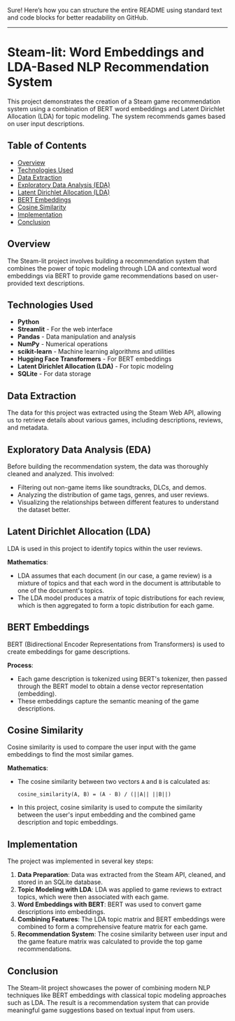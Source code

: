 Sure! Here’s how you can structure the entire README using standard text and code blocks for better readability on GitHub.

---

# Steam-lit: Word Embeddings and LDA-Based NLP Recommendation System

This project demonstrates the creation of a Steam game recommendation system using a combination of BERT word embeddings and Latent Dirichlet Allocation (LDA) for topic modeling. The system recommends games based on user input descriptions.

## Table of Contents
- [Overview](#overview)
- [Technologies Used](#technologies-used)
- [Data Extraction](#data-extraction)
- [Exploratory Data Analysis (EDA)](#exploratory-data-analysis-eda)
- [Latent Dirichlet Allocation (LDA)](#latent-dirichlet-allocation-lda)
- [BERT Embeddings](#bert-embeddings)
- [Cosine Similarity](#cosine-similarity)
- [Implementation](#implementation)
- [Conclusion](#conclusion)

## Overview

The Steam-lit project involves building a recommendation system that combines the power of topic modeling through LDA and contextual word embeddings via BERT to provide game recommendations based on user-provided text descriptions.

## Technologies Used

- **Python**
- **Streamlit** - For the web interface
- **Pandas** - Data manipulation and analysis
- **NumPy** - Numerical operations
- **scikit-learn** - Machine learning algorithms and utilities
- **Hugging Face Transformers** - For BERT embeddings
- **Latent Dirichlet Allocation (LDA)** - For topic modeling
- **SQLite** - For data storage

## Data Extraction

The data for this project was extracted using the Steam Web API, allowing us to retrieve details about various games, including descriptions, reviews, and metadata.

## Exploratory Data Analysis (EDA)

Before building the recommendation system, the data was thoroughly cleaned and analyzed. This involved:
- Filtering out non-game items like soundtracks, DLCs, and demos.
- Analyzing the distribution of game tags, genres, and user reviews.
- Visualizing the relationships between different features to understand the dataset better.

## Latent Dirichlet Allocation (LDA)

LDA is used in this project to identify topics within the user reviews.

**Mathematics**:

- LDA assumes that each document (in our case, a game review) is a mixture of topics and that each word in the document is attributable to one of the document's topics.
- The LDA model produces a matrix of topic distributions for each review, which is then aggregated to form a topic distribution for each game.

## BERT Embeddings

BERT (Bidirectional Encoder Representations from Transformers) is used to create embeddings for game descriptions.

**Process**:

- Each game description is tokenized using BERT's tokenizer, then passed through the BERT model to obtain a dense vector representation (embedding).
- These embeddings capture the semantic meaning of the game descriptions.

## Cosine Similarity

Cosine similarity is used to compare the user input with the game embeddings to find the most similar games.

**Mathematics**:

- The cosine similarity between two vectors `A` and `B` is calculated as:

  ```
  cosine_similarity(A, B) = (A · B) / (||A|| ||B||)
  ```

- In this project, cosine similarity is used to compute the similarity between the user's input embedding and the combined game description and topic embeddings.

## Implementation

The project was implemented in several key steps:

1. **Data Preparation**: Data was extracted from the Steam API, cleaned, and stored in an SQLite database.
2. **Topic Modeling with LDA**: LDA was applied to game reviews to extract topics, which were then associated with each game.
3. **Word Embeddings with BERT**: BERT was used to convert game descriptions into embeddings.
4. **Combining Features**: The LDA topic matrix and BERT embeddings were combined to form a comprehensive feature matrix for each game.
5. **Recommendation System**: The cosine similarity between user input and the game feature matrix was calculated to provide the top game recommendations.

## Conclusion

The Steam-lit project showcases the power of combining modern NLP techniques like BERT embeddings with classical topic modeling approaches such as LDA. The result is a recommendation system that can provide meaningful game suggestions based on textual input from users.
